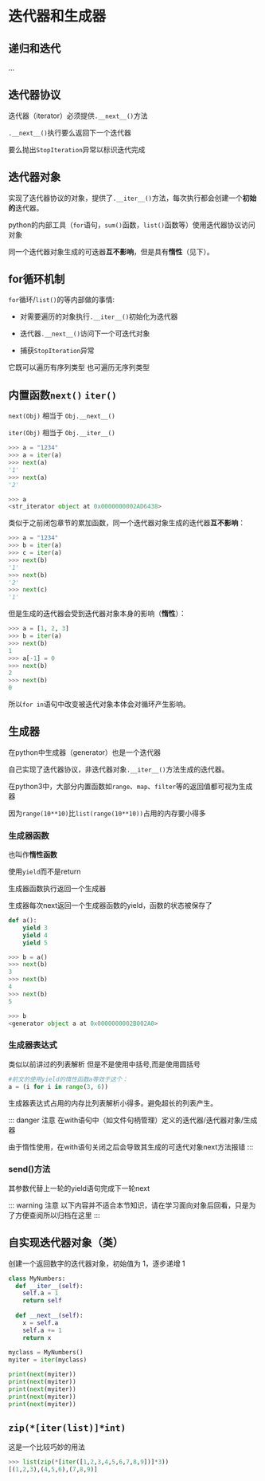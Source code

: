 # 迭代器和生成器

## 递归和迭代

...

## 迭代器协议

迭代器（iterator）必须提供`.__next__()`方法

 `.__next__()`执行要么返回下一个迭代器

要么抛出`StopIteration`异常以标识迭代完成



## 迭代器对象

实现了迭代器协议的对象，提供了`.__iter__()`方法，每次执行都会创建一个**初始的**迭代器。

python的内部工具（`for`语句，`sum()`函数，`list()`函数等）使用迭代器协议访问对象

同一个迭代器对象生成的可迭器**互不影响**，但是具有**惰性**（见下）。



## for循环机制

`for`循环/`list()`的等内部做的事情:

- 对需要遍历的对象执行`.__iter__()`初始化为迭代器

- 迭代器`.__next__()`访问下一个可迭代对象
- 捕获`StopIteration`异常

它既可以遍历有序列类型 也可遍历无序列类型



## 内置函数`next()` `iter()`

 `next(Obj)` 相当于 `Obj.__next__()`

 `iter(Obj)` 相当于 `Obj.__iter__()`

```python
>>> a = "1234"
>>> a = iter(a)
>>> next(a)
'1'
>>> next(a)
'2'

>>> a
<str_iterator object at 0x0000000002AD6438>
```

类似于之前闭包章节的累加函数，同一个迭代器对象生成的迭代器**互不影响**：

```python
>>> a = "1234"
>>> b = iter(a)
>>> c = iter(a)
>>> next(b)
'1'
>>> next(b)
'2'
>>> next(c)
'1'
```

但是生成的迭代器会受到迭代器对象本身的影响（**惰性**）：

```python
>>> a = [1, 2, 3]
>>> b = iter(a)
>>> next(b)
1
>>> a[-1] = 0
>>> next(b)
2
>>> next(b)
0
```

所以`for in`语句中改变被迭代对象本体会对循环产生影响。



## 生成器

在python中生成器（generator）也是一个迭代器

自己实现了迭代器协议，非迭代器对象`.__iter__()`方法生成的迭代器。

在python3中，大部分内置函数如`range`、`map`、`filter`等的返回值都可视为生成器

因为`range(10**10)`比`list(range(10**10))`占用的内存要小得多

### 生成器函数

也叫作**惰性函数**

使用`yield`而不是return

生成器函数执行返回一个生成器

生成器每次next返回一个生成器函数的yield，函数的状态被保存了

```python
def a():
    yield 3
    yield 4
    yield 5

>>> b = a()
>>> next(b)
3
>>> next(b)
4
>>> next(b)
5

>>> b
<generator object a at 0x0000000002B002A0>
```



### 生成器表达式

类似以前讲过的列表解析 但是不是使用中括号,而是使用圆括号

```python
#前文的使用yield的惰性函数a等效于这个：
a = (i for i in range(3, 6))
```

生成器表达式占用的内存比列表解析小得多。避免超长的列表产生。



::: danger 注意
在with语句中（如文件句柄管理）定义的迭代器/迭代器对象/生成器

由于惰性使用，在with语句关闭之后会导致其生成的可迭代对象next方法报错
:::



### send()方法

其参数代替上一轮的yield语句完成下一轮next

::: warning 注意
以下内容并不适合本节知识，请在学习面向对象后回看，只是为了方便查阅所以归档在这里
:::


## 自实现迭代器对象（类）

 创建一个返回数字的迭代器对象，初始值为 1，逐步递增 1 

```python
class MyNumbers:
  def __iter__(self):
    self.a = 1
    return self
 
  def __next__(self):
    x = self.a
    self.a += 1
    return x
 
myclass = MyNumbers()
myiter = iter(myclass)

print(next(myiter))
print(next(myiter))
print(next(myiter))
print(next(myiter))
print(next(myiter))
```



## `zip(*[iter(list)]*int)`

这是一个比较巧妙的用法

```python
>>> list(zip(*[iter([1,2,3,4,5,6,7,8,9])]*3))
[(1,2,3),(4,5,6),(7,8,9)]
```

